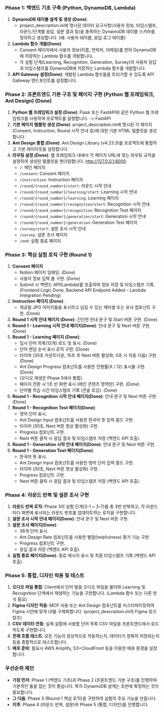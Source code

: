 ### **Phase 1: 백엔드 기초 구축 (Python, DynamoDB, Lambda)**

1. **DynamoDB 테이블 설계 및 생성 (Done)**: 
    - project_description.ini에 명시된 데이터 요구사항(사용자 정보, 타임스탬프, 라운드/단계별 응답, 설문 결과 등)을 충족하는 DynamoDB 테이블 스키마를 정의하고 생성합니다. 
    (예: 사용자 테이블, 응답 로그 테이블)
2. **Lambda 함수 개발(Done)**:
    - Consent 페이지에서 사용자 정보(이름, 연락처, 이메일)를 받아 DynamoDB에 저장하는 Lambda 함수를 개발합니다.
    - 각 실험 단계(Learning, Recognition, Generation, Survey)의 사용자 응답과 타임스탬프를 DynamoDB에 저장하는 Lambda 함수를 개발합니다.
3. **API Gateway 설정(Done)**: 개발된 Lambda 함수들을 트리거할 수 있도록 API Gateway 엔드포인트를 설정합니다.

### **Phase 2: 프론트엔드 기본 구조 및 페이지 구현 (Python 웹 프레임워크, Ant Design) (Done)**

1. **Python 웹 프레임워크 설정 (Done)**: Flask 또는 FastAPI와 같은 Python 웹 프레임워크를 사용하여 프로젝트를 설정합니다. -> FastAPI
2. **기본 페이지 템플릿 생성 (Done)**: 
    project_description.ini에 명시된 각 페이지(Consent, Instruction, Round 시작 안내 등)에 대한 기본 HTML 템플릿을 생성합니다.
3. **Ant Design 통합 (Done)**: Ant Design Library (v4.23.3)를 프로젝트에 통합하고 기본 레이아웃을 설정합니다.
4. **라우팅 설정 (Done)**: 웹 프레임워크 내에서 각 페이지 URL에 맞는 라우팅 규칙을 설정하여 생성된 템플릿을 렌더링합니다.
    http://127.0.0.1:8000
    - `/`: 메인 페이지
    - `/consent`: Consent 페이지
    - `/instruction`: Instruction 페이지
    - `/round/{round_number}/start`: 라운드 시작 안내
    - `/round/{round_number}/learning/start`: Learning 시작 안내
    - `/round/{round_number}/learning`: Learning 페이지
    - `/round/{round_number}/recognition/start`: Recognition 시작 안내
    - `/round/{round_number}/recognition`: Recognition Test 페이지
    - `/round/{round_number}/generation/start`: Generation 시작 안내
    - `/round/{round_number}/generation`: Generation Test 페이지
    - `/survey/start`: 설문 조사 시작 안내
    - `/survey`: 설문 조사 페이지
    - `/end`: 실험 종료 페이지

### **Phase 3: 핵심 실험 로직 구현 (Round 1)**

1. **Consent 페이지**
    - Notion 페이지 임베딩. (Done)
    - 사용자 정보 입력 폼 구현. (Done)
    - Submit 시 백엔드 API(Lambda)를 호출하여 정보 저장 및 타임스탬프 기록. (Frontend Logic Done, Backend API Endpoint Added - Lambda Integration Pending)
2. **Instruction 페이지 (Done)**:
    - 제공될 JPG 이미지들을 표시하고 넘길 수 있는 캐러셀 또는 유사 컴포넌트 구현. (Done)
3. **Round 1 시작 안내 페이지 (Done)**: 간단한 안내 문구 및 Start 버튼 구현. (Done)
4. **Round 1 - Learning 시작 안내 페이지(Done)**: 안내 문구 및 Next 버튼 구현. (Done)
5. **Round 1 - Learning 페이지 (Done)**:
    - 임시 단어 목록(12개) 로드 및 표시. (Done)
    - 단어 랜덤 순서 표시 로직 구현. (Done)
    - 타이머 (30초 카운트다운, 15초 후 Next 버튼 활성화, 0초 시 자동 다음) 구현. (Done)
    - Ant Design Progress 컴포넌트를 사용한 진행률(X / 12) 표시줄 구현. (Done)
    - (오디오 재생은 Phase 5에서 통합).
    - 페이지 전환 시 1초 빈 화면 표시 (메인 콘텐츠 영역만) 구현. (Done)
    - 단어별 학습 시간 타임스탬프 기록 (콘솔 로깅). (Done)
6. **Round 1 - Recognition 시작 안내 페이지(Done)**: 안내 문구 및 Next 버튼 구현. (Done)
7. **Round 1 - Recognition Test 페이지(Done)**:
    - 영어 단어 표시.
    - Ant Design Input 컴포넌트를 사용한 한국어 뜻 입력 필드 구현.
    - 타이머 (30초, Next 버튼 항상 활성화) 구현.
    - Progress 컴포넌트 구현.
    - Next 버튼 클릭 시 응답 결과 및 타임스탬프 저장 (백엔드 API 호출).
8. **Round 1 - Generation 시작 안내 페이지(Done)**: 안내 문구 및 Next 버튼 구현.
9. **Round 1 - Generation Test 페이지(Done)**:
    - 한국어 뜻 표시.
    - Ant Design Input 컴포넌트를 사용한 영어 단어 입력 필드 구현.
    - 타이머 (30초, Next 버튼 항상 활성화) 구현.
    - Progress 컴포넌트 구현.
    - Next 버튼 클릭 시 응답 결과 및 타임스탬프 저장 (백엔드 API 호출).

### **Phase 4: 라운드 반복 및 설문 조사 구현**

1. **라운드 반복 로직**: Phase 3의 실험 단계(3-1 ~ 3-7)를 총 3번 반복하고, 각 라운드마다 화면에 표시되는 라운드 번호를 업데이트하는 로직을 구현합니다.
2. **설문 조사 시작 안내 페이지(Done)**: 안내 문구 및 Next 버튼 구현.
3. **설문 조사 페이지(Done)**:
    - 36개 단어 표시.
    - Ant Design Rate 컴포넌트를 사용한 별점(helpfulness) 평가 기능 구현.
    - Progress 컴포넌트 구현.
    - 응답 결과 저장 (백엔드 API 호출).
4. **실험 종료 페이지(Done)**: 종료 메시지 표시 및 최종 타임스탬프 기록 (백엔드 API 호출).

### **Phase 5: 통합, 디자인 적용 및 테스트**

1. **오디오 파일 통합**: Client에서 단어 발음 오디오 파일을 불러와 Learning 및 Recognition 단계에서 재생하는 기능을 구현합니다. (Lambda 함수 또는 다른 방식 필요)
2. **Figma 디자인 적용**: MCP 사용 또는 Ant Design 컴포넌트를 커스터마이징하여 Figma 시안에 맞게 UI를 구체화합니다. (project_description.ini의 Figma 링크 참조)
3. **CSV 데이터 연동**: 실제 실험에 사용할 단어 목록 CSV 파일을 프론트엔드에서 로드하도록 구현합니다.
4. **전체 흐름 테스트**: 모든 기능이 정상적으로 작동하는지, 데이터가 정확히 저장되는지 등을 종합적으로 테스트합니다.
5. **배포 준비**: 필요시 AWS Amplify, S3+CloudFront 등을 이용한 배포 환경을 설정합니다.

### 우선순위 제안

- **가장 먼저**: Phase 1 (백엔드 기초)과 Phase 2 (프론트엔드 기본 구조)를 진행하여 기본적인 틀을 잡는 것이 좋습니다. 특히 DynamoDB 설계는 초반에 확정하는 것이 중요합니다.
- **그 다음**: Phase 3 (Round 1 핵심 로직)을 구현하여 실험의 주요 기능을 만듭니다.
- **이후**: Phase 4 (라운드 반복, 설문)와 Phase 5 (통합, 디자인)를 진행합니다.



